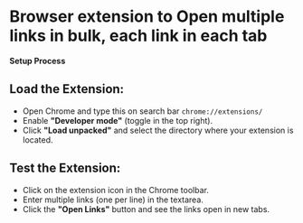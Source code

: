 # Browser extension to Open multiple links in bulk, each link in each tab
__Setup Process__
## Load the Extension:

- Open Chrome and type this on search bar `chrome://extensions/`
- Enable **"Developer mode"** (toggle in the top right).
- Click **"Load unpacked"** and select the directory where your extension is located.
## Test the Extension:

- Click on the extension icon in the Chrome toolbar.
- Enter multiple links (one per line) in the textarea.
- Click the **"Open Links"** button and see the links open in new tabs.
